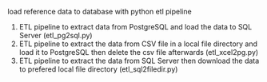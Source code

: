 load reference data to database with python etl pipeline

1. ETL pipeline to extract data from PostgreSQL and load the data to SQL Server (etl_pg2sql.py)
2. ETL pipeline to extract the data from CSV file in a local file directory and load it to PostgreSQL then delete the csv file afterwards (etl_xcel2pg.py)
3. ETL pipeline to extract the data from SQL Server then download the data to prefered local file directory (etl_sql2filedir.py)